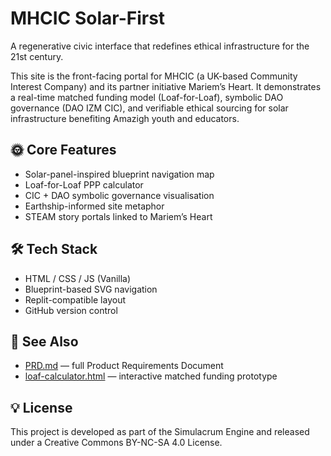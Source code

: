# MHCIC Solar-First

A regenerative civic interface that redefines ethical infrastructure for the 21st century.

This site is the front-facing portal for MHCIC (a UK-based Community Interest Company) and its partner initiative Mariem’s Heart. It demonstrates a real-time matched funding model (Loaf-for-Loaf), symbolic DAO governance (DAO IZM CIC), and verifiable ethical sourcing for solar infrastructure benefiting Amazigh youth and educators.

## 🌞 Core Features
- Solar-panel-inspired blueprint navigation map
- Loaf-for-Loaf PPP calculator
- CIC + DAO symbolic governance visualisation
- Earthship-informed site metaphor
- STEAM story portals linked to Mariem’s Heart

## 🛠 Tech Stack
- HTML / CSS / JS (Vanilla)
- Blueprint-based SVG navigation
- Replit-compatible layout
- GitHub version control

## 📄 See Also
- [PRD.md](./PRD.md) — full Product Requirements Document
- [loaf-calculator.html](./loaf-calculator.html) — interactive matched funding prototype

## 💡 License
This project is developed as part of the Simulacrum Engine and released under a Creative Commons BY-NC-SA 4.0 License.